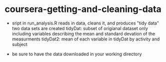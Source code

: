 coursera-getting-and-cleaning-data
==================================

* sript in run_analysis.R reads in data, cleans it, and produces "tidy data"
two data sets are created
	tidyDat: subset of origianal dataset only including variables describing the mean and standard devation of the measurments
	tidyDat2: mean of each variable in tidyDat by activity and subject
	
* be sure to have the data downloaded in your working directory

